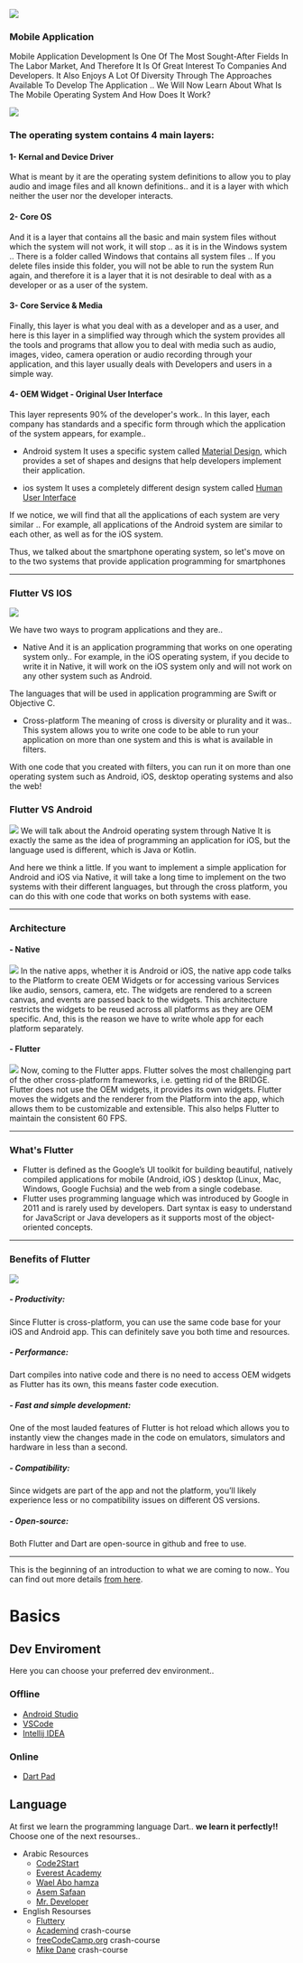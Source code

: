 ![](https://icon-library.com/images/mobile-apps-icon/mobile-apps-icon-7.jpg)
### Mobile Application
Mobile Application Development Is One Of The Most Sought-After Fields In The Labor Market, And Therefore It Is Of Great Interest To Companies And Developers.
It Also Enjoys A Lot Of Diversity Through The Approaches Available To Develop The Application .. We Will Now Learn About What Is The Mobile Operating System And How Does It Work?

![](https://g.top4top.io/p_2300f32zz1.png)
### The operating system contains 4 main layers:
#### 1- Kernal and Device Driver
What is meant by it are the operating system definitions to allow you to play audio and image files and all known definitions.. and it is a layer with which neither the user nor the developer interacts.

#### 2- Core OS
And it is a layer that contains all the basic and main system files without which the system will not work, it will stop .. as it is in the Windows system .. There is a folder called Windows that contains all system files .. If you delete files inside this folder, you will not be able to run the system Run again, and therefore it is a layer that it is not desirable to deal with as a developer or as a user of the system.

#### 3- Core Service & Media
Finally, this layer is what you deal with as a developer and as a user, and here is this layer in a simplified way through which the system provides all the tools and programs that allow you to deal with media such as audio, images, video, camera operation or audio recording through your application, and this layer usually deals with Developers and users in a simple way.

#### 4- OEM Widget - Original User Interface
This layer represents 90% of the developer's work.. In this layer, each company has standards and a specific form through which the application of the system appears, for example..
- Android system
It uses a specific system called [Material Design](https://material.io/ "Material Design"), which provides a set of shapes and designs that help developers implement their application.

- ios system
It uses a completely different design system called [Human User Interface](https://developer.apple.com/design/human-interface-guidelines/ "Human User Interface")


If we notice, we will find that all the applications of each system are very similar .. For example, all applications of the Android system are similar to each other, as well as for the iOS system.

Thus, we talked about the smartphone operating system, so let's move on to the two systems that provide application programming for smartphones

------------
### Flutter VS IOS
![](https://blog.codemagic.io/fl_vs_ios_6519329690763382146_hu860fbc6364c0fb8e09b04f1a7781fc18_0_1280x1800_fit_linear_3.png)

We have two ways to program applications and they are..
- Native
And it is an application programming that works on one operating system only.. For example, in the iOS operating system, if you decide to write it in Native, it will work on the iOS system only and will not work on any other system such as Android.

The languages ​​that will be used in application programming are Swift or Objective C.

- Cross-platform
The meaning of cross is diversity or plurality and it was.. This system allows you to write one code to be able to run your application on more than one system and this is what is available in filters.

With one code that you created with filters, you can run it on more than one operating system such as Android, iOS, desktop operating systems and also the web!

### Flutter VS Android
![](https://blog.codemagic.io/fl_vs_and_10526591714446286115_hud95d795c40948d4f1fb2dab2514d6233_0_1280x1800_fit_linear_3.png)
We will talk about the Android operating system through Native
It is exactly the same as the idea of programming an application for iOS, but the language used is different, which is Java or Kotlin.

And here we think a little. If you want to implement a simple application for Android and iOS via Native, it will take a long time to implement on the two systems with their different languages, but through the cross platform, you can do this with one code that works on both systems with ease.

------------
### Architecture 
#### - Native
![](https://blog.codemagic.io/native_arch_18441826894107385812_hu7bf0b0592a3e37adaaff8629a24d85ac_0_1280x1800_fit_linear_3.png)
In the native apps, whether it is Android or iOS, the native app code talks to the Platform to create OEM Widgets or for accessing various Services like audio, sensors, camera, etc. The widgets are rendered to a screen canvas, and events are passed back to the widgets. This architecture restricts the widgets to be reused across all platforms as they are OEM specific. And, this is the reason we have to write whole app for each platform separately.

#### - Flutter
![](https://blog.codemagic.io/flutter_arch_7830193927981686462_hudbb300a1f4eb1da523b0152848c8a63d_0_1280x1800_fit_linear_3.png)
Now, coming to the Flutter apps. Flutter solves the most challenging part of the other cross-platform frameworks, i.e. getting rid of the BRIDGE. Flutter does not use the OEM widgets, it provides its own widgets. Flutter moves the widgets and the renderer from the Platform into the app, which allows them to be customizable and extensible. This also helps Flutter to maintain the consistent 60 FPS.

------------

### What's Flutter
- Flutter is defined as the Google’s UI toolkit for building beautiful, natively compiled applications for mobile (Android, iOS ) desktop (Linux, Mac, Windows, Google Fuchsia) and the web from a single codebase.
- Flutter uses  programming language which was introduced by Google in 2011 and is rarely used by developers. Dart syntax is easy to understand for JavaScript or Java developers as it supports most of the object-oriented concepts.

------------
### Benefits of Flutter
![](https://blog.codemagic.io/flutter_tenets_16166160693565645176_hu51183d645e1e2c043b289a2f86dea4da_0_1280x1800_fit_linear_3.png)
##### - Productivity:
Since Flutter is cross-platform, you can use the same code base for your iOS and Android app. This can definitely save you both time and resources.
##### - Performance:
Dart compiles into native code and there is no need to access OEM widgets as Flutter has its own, this means faster code execution.
##### - Fast and simple development:
One of the most lauded features of Flutter is hot reload which allows you to instantly view the changes made in the code on emulators, simulators and hardware in less than a second.
##### - Compatibility:
Since widgets are part of the app and not the platform, you’ll likely experience less or no compatibility issues on different OS versions.
##### - Open-source:
Both Flutter and Dart are open-source in github and free to use.

------------

This is the beginning of an introduction to what we are coming to now.. You can find out more details [from here](https://blog.codemagic.io/what-is-flutter-benefits-and-limitations// "from here").

# Basics
## Dev Enviroment
Here you can choose your preferred dev environment..
### Offline
- [Android Studio](https://developer.android.com/studio?gclid=Cj0KCQjw3v6SBhCsARIsACyrRAmw7fH7v8rOu10Z4fFV6P1K_yFC_vIf21dE2mkCR8uLTr41hb51CIMaAmBiEALw_wcB&gclsrc=aw.ds)
- [VSCode](https://code.visualstudio.com)
- [Intellij IDEA](https://www.jetbrains.com/idea/)

### Online
- [Dart Pad](https://dartpad.dev)

## Language
At first we learn the programming language Dart.. **we learn it perfectly!!**
Choose one of the next resourses..
+ Arabic Resources
  + [Code2Start](https://www.youtube.com/watch?v=ZYXol94Lyi0&list=PL3aG1K3LWCrdihgr1PnIrbphTyt3PZwoK)
  + [Everest Academy](https://www.youtube.com/watch?v=W_INooszMtM&list=PLOFO6BO5XHZZ1aqrtC4J1f_4Pb6YFbF86)
  + [Wael Abo hamza](https://www.youtube.com/watch?v=kgN7veo9tC0&list=PL93xoMrxRJIsYc9L0XBSaiiuq01JTMQ_o)
  + [Asem Safaan](https://www.youtube.com/watch?v=HVYlPAw70MU&list=PLMDrOnfT8EAj6Yjdki9OCLSwqdBs4xhQz)
  + [Mr. Developer](https://www.youtube.com/watch?v=_dAs23kBnPM&list=PL2mK_EczeaCtMH5QB83kfFbi85Y2Xc0tV)
+ English Resourses
  + [Fluttery](https://www.youtube.com/watch?v=uZvoTCSsfjo&list=PLptHs0ZDJKt_fLp8ImPQVc1obUJKDSQL7)
  + [Academind](https://www.youtube.com/watch?v=x0uinJvhNxI)  crash-course
  + [freeCodeCamp.org](https://www.youtube.com/watch?v=Ej_Pcr4uC2Q)  crash-course
  + [Mike Dane](https://www.youtube.com/watch?v=5xlVP04905w)  crash-course
